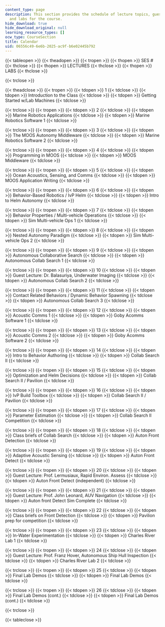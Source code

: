 ```yaml
---
content_type: page
description: This section provides the schedule of lecture topics, guest lectures,
  and labs for the course.
hide_download: true
hide_download_original: null
learning_resource_types: []
ocw_type: CourseSection
title: Calendar
uid: 06556c49-6e6b-2025-ac9f-b6e02445b792
---
```


{{< tableopen >}}
{{< theadopen >}}
{{< tropen >}}
{{< thopen >}}
SES #
{{< thclose >}}
{{< thopen >}}
LECTURES
{{< thclose >}}
{{< thopen >}}
LABS
{{< thclose >}}

{{< trclose >}}

{{< theadclose >}}
{{< tropen >}}
{{< tdopen >}}
1
{{< tdclose >}}
{{< tdopen >}}
Introduction to the Class
{{< tdclose >}}
{{< tdopen >}}
Getting Started w/Lab Machines
{{< tdclose >}}

{{< trclose >}}
{{< tropen >}}
{{< tdopen >}}
2
{{< tdclose >}}
{{< tdopen >}}
Marine Robotics Applications
{{< tdclose >}}
{{< tdopen >}}
Marine Robotics Software 1
{{< tdclose >}}

{{< trclose >}}
{{< tropen >}}
{{< tdopen >}}
3
{{< tdclose >}}
{{< tdopen >}}
The MOOS Autonomy Middleware
{{< tdclose >}}
{{< tdopen >}}
Marine Robotics Software 2
{{< tdclose >}}

{{< trclose >}}
{{< tropen >}}
{{< tdopen >}}
4
{{< tdclose >}}
{{< tdopen >}}
Programming in MOOS
{{< tdclose >}}
{{< tdopen >}}
MOOS Middleware
{{< tdclose >}}

{{< trclose >}}
{{< tropen >}}
{{< tdopen >}}
5
{{< tdclose >}}
{{< tdopen >}}
Ocean Acoustics, Sensing, and Comms
{{< tdclose >}}
{{< tdopen >}}
MOOS Application Writing
{{< tdclose >}}

{{< trclose >}}
{{< tropen >}}
{{< tdopen >}}
6
{{< tdclose >}}
{{< tdopen >}}
Behavior-Based Robotics / IvP Helm
{{< tdclose >}}
{{< tdopen >}}
Intro to Helm Autonomy
{{< tdclose >}}

{{< trclose >}}
{{< tropen >}}
{{< tdopen >}}
7
{{< tdclose >}}
{{< tdopen >}}
Behavior Properties / Multi-vehicle Operations
{{< tdclose >}}
{{< tdopen >}}
Sim Multi-vehicle Ops 1
{{< tdclose >}}

{{< trclose >}}
{{< tropen >}}
{{< tdopen >}}
8
{{< tdclose >}}
{{< tdopen >}}
Nested Autonomy Paradigm
{{< tdclose >}}
{{< tdopen >}}
Sim Multi-vehicle Ops 2
{{< tdclose >}}

{{< trclose >}}
{{< tropen >}}
{{< tdopen >}}
9
{{< tdclose >}}
{{< tdopen >}}
Autonomous Collaborative Search
{{< tdclose >}}
{{< tdopen >}}
Autonomous Collab Search 1
{{< tdclose >}}

{{< trclose >}}
{{< tropen >}}
{{< tdopen >}}
10
{{< tdclose >}}
{{< tdopen >}}
Guest Lecture: Dr. Balasuriya, Underwater Imaging
{{< tdclose >}}
{{< tdopen >}}
Autonomous Collab Search 2
{{< tdclose >}}

{{< trclose >}}
{{< tropen >}}
{{< tdopen >}}
11
{{< tdclose >}}
{{< tdopen >}}
Contact Related Behaviors / Dynamic Behavior Spawning
{{< tdclose >}}
{{< tdopen >}}
Autonomous Collab Search 3
{{< tdclose >}}

{{< trclose >}}
{{< tropen >}}
{{< tdopen >}}
12
{{< tdclose >}}
{{< tdopen >}}
Acoustic Comms 1
{{< tdclose >}}
{{< tdopen >}}
Goby Acomms Software 1
{{< tdclose >}}

{{< trclose >}}
{{< tropen >}}
{{< tdopen >}}
13
{{< tdclose >}}
{{< tdopen >}}
Acoustic Comms 2
{{< tdclose >}}
{{< tdopen >}}
Goby Acomms Software 2
{{< tdclose >}}

{{< trclose >}}
{{< tropen >}}
{{< tdopen >}}
14
{{< tdclose >}}
{{< tdopen >}}
Intro to Behavior Authoring
{{< tdclose >}}
{{< tdopen >}}
Collab Search II
{{< tdclose >}}

{{< trclose >}}
{{< tropen >}}
{{< tdopen >}}
15
{{< tdclose >}}
{{< tdopen >}}
Optimization and Helm Decisions
{{< tdclose >}}
{{< tdopen >}}
Collab Search II / Pavilion
{{< tdclose >}}

{{< trclose >}}
{{< tropen >}}
{{< tdopen >}}
16
{{< tdclose >}}
{{< tdopen >}}
IvP Build Toolbox
{{< tdclose >}}
{{< tdopen >}}
Collab Search II / Pavilion
{{< tdclose >}}

{{< trclose >}}
{{< tropen >}}
{{< tdopen >}}
17
{{< tdclose >}}
{{< tdopen >}}
Parameter Estimation
{{< tdclose >}}
{{< tdopen >}}
Collab Search II Competition
{{< tdclose >}}

{{< trclose >}}
{{< tropen >}}
{{< tdopen >}}
18
{{< tdclose >}}
{{< tdopen >}}
Class briefs of Collab Search
{{< tdclose >}}
{{< tdopen >}}
Auton Front Detection
{{< tdclose >}}

{{< trclose >}}
{{< tropen >}}
{{< tdopen >}}
19
{{< tdclose >}}
{{< tdopen >}}
Adaptive Acoustic Sensing
{{< tdclose >}}
{{< tdopen >}}
Auton Front Detect
{{< tdclose >}}

{{< trclose >}}
{{< tropen >}}
{{< tdopen >}}
20
{{< tdclose >}}
{{< tdopen >}}
Guest Lecture: Prof. Lermusiaux, Rapid Environ. Assess
{{< tdclose >}}
{{< tdopen >}}
Auton Front Detect (independent)
{{< tdclose >}}

{{< trclose >}}
{{< tropen >}}
{{< tdopen >}}
21
{{< tdclose >}}
{{< tdopen >}}
Guest Lecture: Prof. John Leonard, AUV Navigation
{{< tdclose >}}
{{< tdopen >}}
Auton front Detect Sim Complete
{{< tdclose >}}

{{< trclose >}}
{{< tropen >}}
{{< tdopen >}}
22
{{< tdclose >}}
{{< tdopen >}}
Class briefs on Front Detection
{{< tdclose >}}
{{< tdopen >}}
Pavilion prep for competition
{{< tdclose >}}

{{< trclose >}}
{{< tropen >}}
{{< tdopen >}}
23
{{< tdclose >}}
{{< tdopen >}}
In-Water Experimentation
{{< tdclose >}}
{{< tdopen >}}
Charles River Lab 1
{{< tdclose >}}

{{< trclose >}}
{{< tropen >}}
{{< tdopen >}}
24
{{< tdclose >}}
{{< tdopen >}}
Guest Lecture: Prof. Franz Hover, Autonomous Ship Hull Inspection
{{< tdclose >}}
{{< tdopen >}}
Charles River Lab 2
{{< tdclose >}}

{{< trclose >}}
{{< tropen >}}
{{< tdopen >}}
25
{{< tdclose >}}
{{< tdopen >}}
Final Lab Demos
{{< tdclose >}}
{{< tdopen >}}
Final Lab Demos
{{< tdclose >}}

{{< trclose >}}
{{< tropen >}}
{{< tdopen >}}
26
{{< tdclose >}}
{{< tdopen >}}
Final Lab Demos (cont.)
{{< tdclose >}}
{{< tdopen >}}
Final Lab Demos (cont.)
{{< tdclose >}}

{{< trclose >}}

{{< tableclose >}}